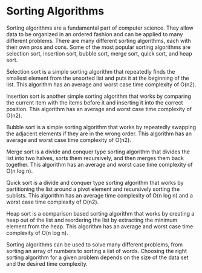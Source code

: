# Sorting Algorithms



Sorting algorithms are a fundamental part of computer science. They allow data to be organized in an ordered fashion and can be applied to many different problems. There are many different sorting algorithms, each with their own pros and cons. Some of the most popular sorting algorithms are selection sort, insertion sort, bubble sort, merge sort, quick sort, and heap sort.



Selection sort is a simple sorting algorithm that repeatedly finds the smallest element from the unsorted list and puts it at the beginning of the list. This algorithm has an average and worst case time complexity of O(n2).



Insertion sort is another simple sorting algorithm that works by comparing the current item with the items before it and inserting it into the correct position. This algorithm has an average and worst case time complexity of O(n2).



Bubble sort is a simple sorting algorithm that works by repeatedly swapping the adjacent elements if they are in the wrong order. This algorithm has an average and worst case time complexity of O(n2).



Merge sort is a divide and conquer type sorting algorithm that divides the list into two halves, sorts them recursively, and then merges them back together. This algorithm has an average and worst case time complexity of O(n log n).



Quick sort is a divide and conquer type sorting algorithm that works by partitioning the list around a pivot element and recursively sorting the sublists. This algorithm has an average time complexity of O(n log n) and a worst case time complexity of O(n2).



Heap sort is a comparison based sorting algorithm that works by creating a heap out of the list and reordering the list by extracting the minimum element from the heap. This algorithm has an average and worst case time complexity of O(n log n).



Sorting algorithms can be used to solve many different problems, from sorting an array of numbers to sorting a list of words. Choosing the right sorting algorithm for a given problem depends on the size of the data set and the desired time complexity.
